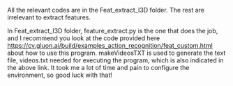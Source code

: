 All the relevant codes are in the Feat_extract_I3D folder. The rest are irrelevant to extract features.

In Feat_extract_I3D folder, feature_extract.py is the one that does the job, and I recommend you look at the code provided here https://cv.gluon.ai/build/examples_action_recognition/feat_custom.html about how to use this program. makeVideosTXT is used to generate the text file, videos.txt needed for executing the program, which is also indicated in the above link. It took me a lot of time and pain to configure the environment, so good luck with that!
